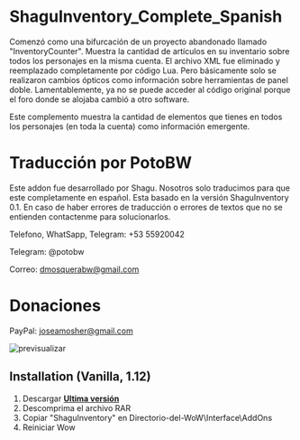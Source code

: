 # ShaguInventory_Complete_Spanish

Comenzó como una bifurcación de un proyecto abandonado llamado "InventoryCounter". Muestra la cantidad de artículos en su inventario sobre todos los personajes en la misma cuenta. El archivo XML fue eliminado y reemplazado completamente por código Lua. Pero básicamente solo se realizaron cambios ópticos como información sobre herramientas de panel doble. Lamentablemente, ya no se puede acceder al código original porque el foro donde se alojaba cambió a otro software.

Este complemento muestra la cantidad de elementos que tienes en todos los personajes (en toda la cuenta) como información emergente.

# Traducción por PotoBW

Este addon fue desarrollado por Shagu. Nosotros solo traducimos para que este completamente en español. Esta basado en la versión ShaguInventory 0.1. En caso de haber errores de traducción o errores de textos que no se entienden contactenme para solucionarlos.

Telefono, WhatSapp, Telegram: +53 55920042

Telegram: @potobw

Correo: dmosquerabw@gmail.com

# Donaciones

PayPal: joseamosher@gmail.com

![previsualizar](https://raw.githubusercontent.com/shagu/ShaguAddons/master/_img/ShaguInventory/tooltip.jpg)

## Installation (Vanilla, 1.12)
1. Descargar **[Ultima versión](https://github.com/PotoBW2/ShaguInventory_Complete_Spanish/releases/download/ShaguInventory_Complete_Spanish_1.00/ShaguInventory.rar)**
2. Descomprima el archivo RAR
3. Copiar "ShaguInventory" en Directorio-del-WoW\Interface\AddOns
4. Reiniciar Wow
